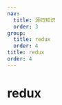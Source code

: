```yaml
---
nav:
  title: 源码知识
  order: 3
group:
  title: redux
  order: 4
title: redux
order: 4
---
```


# redux
